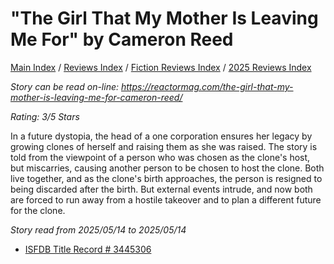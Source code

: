 # "The Girl That My Mother Is Leaving Me For" by Cameron Reed

[Main Index](../../../README.md) / [Reviews Index](../../README.md) / [Fiction Reviews Index](../README.md) / [2025 Reviews Index](README.md)

*Story can be read on-line: <https://reactormag.com/the-girl-that-my-mother-is-leaving-me-for-cameron-reed/>*

*Rating: 3/5 Stars*

In a future dystopia, the head of a one corporation ensures her legacy by growing clones of herself and raising them as she was raised. The story is told from the viewpoint of a person who was chosen as the clone's host, but miscarries, causing another person to be chosen to host the clone. Both live together, and as the clone's birth approaches, the person is resigned to being discarded after the birth. But external events intrude, and now both are forced to run away from a hostile takeover and to plan a different future for the clone.

*Story read from 2025/05/14 to 2025/05/14*

- [ISFDB Title Record # 3445306](https://www.isfdb.org/cgi-bin/title.cgi?3445306)
